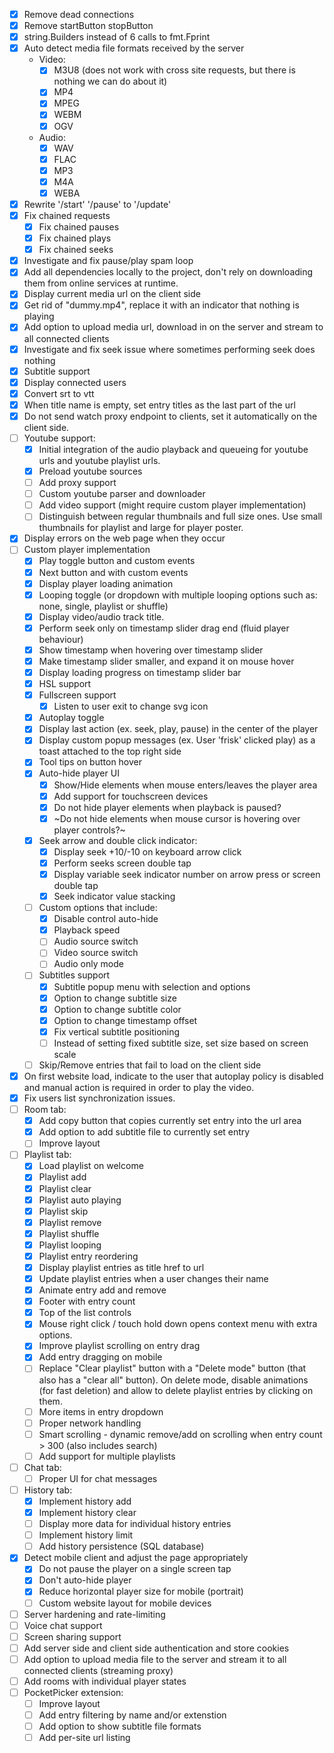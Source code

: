 - [x] Remove dead connections
- [x] Remove startButton stopButton
- [x] string.Builders instead of 6 calls to fmt.Fprint
- [x] Auto detect media file formats received by the server
    - Video:
        - [x] M3U8 (does not work with cross site requests, but there is nothing we can do about it)
        - [x] MP4
        - [x] MPEG
        - [x] WEBM
        - [x] OGV
    - Audio:
        - [x] WAV
        - [x] FLAC
        - [x] MP3
        - [x] M4A
        - [x] WEBA
- [x] Rewrite '/start' '/pause' to '/update'
- [x] Fix chained requests
    - [x] Fix chained pauses
    - [x] Fix chained plays
    - [x] Fix chained seeks
- [x] Investigate and fix pause/play spam loop
- [x] Add all dependencies locally to the project, don't rely on downloading them from online services at runtime.
- [x] Display current media url on the client side
- [x] Get rid of "dummy.mp4", replace it with an indicator that nothing is playing
- [x] Add option to upload media url, download in on the server and stream to all connected clients
- [x] Investigate and fix seek issue where sometimes performing seek does nothing
- [x] Subtitle support
- [x] Display connected users
- [x] Convert srt to vtt
- [x] When title name is empty, set entry titles as the last part of the url
- [x] Do not send watch proxy endpoint to clients, set it automatically on the client side.
- [ ] Youtube support:
    - [x] Initial integration of the audio playback and queueing for youtube urls and youtube playlist urls.
    - [x] Preload youtube sources
    - [ ] Add proxy support
    - [ ] Custom youtube parser and downloader
    - [ ] Add video support (might require custom player implementation)
    - [ ] Distinguish between regular thumbnails and full size ones. Use small thumbnails for playlist and large for player poster.
- [x] Display errors on the web page when they occur
- [ ] Custom player implementation
    - [x] Play toggle button and custom events
    - [x] Next button and with custom events
    - [x] Display player loading animation
    - [x] Looping toggle (or dropdown with multiple looping options such as: none, single, playlist or shuffle)
    - [x] Display video/audio track title.
    - [x] Perform seek only on timestamp slider drag end (fluid player behaviour)
    - [x] Show timestamp when hovering over timestamp slider
    - [x] Make timestamp slider smaller, and expand it on mouse hover
    - [x] Display loading progress on timestamp slider bar
    - [x] HSL support
    - [x] Fullscreen support
        - [x] Listen to user exit to change svg icon
    - [x] Autoplay toggle
    - [x] Display last action (ex. seek, play, pause) in the center of the player
    - [x] Display custom popup messages (ex. User 'frisk' clicked play) as a toast attached to the top right side
    - [x] Tool tips on button hover
    - [x] Auto-hide player UI
        - [x] Show/Hide elements when mouse enters/leaves the player area
        - [x] Add support for touchscreen devices
        - [x] Do not hide player elements when playback is paused?
        - [x] ~Do not hide elements when mouse cursor is hovering over player controls?~
    - [x] Seek arrow and double click indicator:
        - [x] Display seek +10/-10 on keyboard arrow click
        - [x] Perform seeks screen double tap
        - [x] Display variable seek indicator number on arrow press or screen double tap
        - [x] Seek indicator value stacking
    - [ ] Custom options that include:
        - [x] Disable control auto-hide
        - [x] Playback speed
        - [ ] Audio source switch
        - [ ] Video source switch
        - [ ] Audio only mode
    - [ ] Subtitles support
        - [x] Subtitle popup menu with selection and options
        - [x] Option to change subtitle size
        - [x] Option to change subtitle color
        - [x] Option to change timestamp offset
        - [x] Fix vertical subtitle positioning
        - [ ] Instead of setting fixed subtitle size, set size based on screen scale
    - [ ] Skip/Remove entries that fail to load on the client side
- [x] On first website load, indicate to the user that autoplay policy is disabled and manual action is required in order to play the video.
- [x] Fix users list synchronization issues.
- [ ] Room tab:
    - [x] Add copy button that copies currently set entry into the url area
    - [x] Add option to add subtitle file to currently set entry
    - [ ] Improve layout
- [ ] Playlist tab:
    - [x] Load playlist on welcome
    - [x] Playlist add
    - [x] Playlist clear
    - [x] Playlist auto playing
    - [x] Playlist skip
    - [x] Playlist remove
    - [x] Playlist shuffle
    - [x] Playlist looping
    - [x] Playlist entry reordering
    - [x] Display playlist entries as title href to url
    - [x] Update playlist entries when a user changes their name
    - [x] Animate entry add and remove
    - [x] Footer with entry count
    - [x] Top of the list controls
    - [x] Mouse right click / touch hold down opens context menu with extra options.
    - [x] Improve playlist scrolling on entry drag
    - [x] Add entry dragging on mobile
    - [ ] Replace "Clear playlist" button with a "Delete mode" button (that also has a "clear all" button). On delete mode, disable animations (for fast deletion) and allow to delete playlist entries by clicking on them.
    - [ ] More items in entry dropdown
    - [ ] Proper network handling
    - [ ] Smart scrolling - dynamic remove/add on scrolling when entry count > 300 (also includes search)
    - [ ] Add support for multiple playlists
- [ ] Chat tab:
    - [ ] Proper UI for chat messages
- [ ] History tab:
    - [x] Implement history add
    - [x] Implement history clear
    - [ ] Display more data for individual history entries
    - [ ] Implement history limit
    - [ ] Add history persistence (SQL database)
- [x] Detect mobile client and adjust the page appropriately
    - [x] Do not pause the player on a single screen tap
    - [x] Don't auto-hide player
    - [x] Reduce horizontal player size for mobile (portrait)
    - [ ] Custom website layout for mobile devices
- [ ] Server hardening and rate-limiting
- [ ] Voice chat support
- [ ] Screen sharing support
- [ ] Add server side and client side authentication and store cookies
- [ ] Add option to upload media file to the server and stream it to all connected clients (streaming proxy)
- [ ] Add rooms with individual player states
- [ ] PocketPicker extension:
    - [ ] Improve layout
    - [ ] Add entry filtering by name and/or extenstion
    - [ ] Add option to show subtitle file formats
    - [ ] Add per-site url listing
